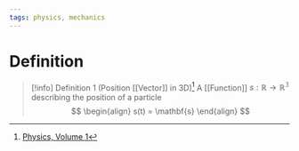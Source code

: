 ```yaml
---
tags: physics, mechanics
---
```


# Definition

> [!info] Definition 1 (Position [[Vector]] in 3D)[^1]
> A [[Function]] $s: \mathbb{R} \rightarrow \mathbb{R^3}$ describing the position of a particle
> $$
> \begin{align}
> s(t) = \mathbf{s}
> \end{align}
> $$

[^1]: [Physics, Volume 1](zotero://open-pdf/library/items/5QBK4P96?page=33)
